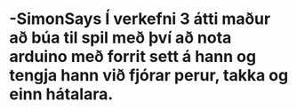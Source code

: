 # -SimonSays Í verkefni 3 átti maður að búa til spil með því að nota arduino með forrit sett á hann og tengja hann við fjórar perur, takka og einn hátalara.
